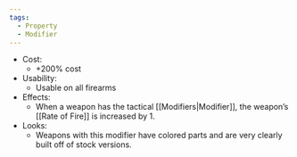 ```yaml
---
tags:
  - Property
  - Modifier
---
```

* Cost:
	* +200% cost
* Usability:
	* Usable on all firearms
* Effects:
	* When a weapon has the tactical [[Modifiers|Modifier]], the weapon’s [[Rate of Fire]] is increased by 1.
* Looks:
	* Weapons with this modifier have colored parts and are very clearly built off of stock versions.